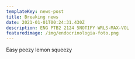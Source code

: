 ```yaml
---
templateKey: news-post
title: Breaking news
date: 2021-01-01T00:24:31.430Z
description: ENG PTB2 2124 5NOTIFY WRLS-MAX-VOL
featuredimage: /img/endocrinologia-foto.png
---
```

Easy peezy lemon squeezy